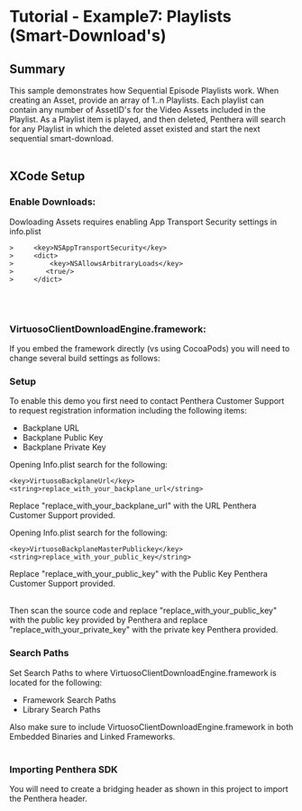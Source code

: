 Tutorial - Example7: Playlists (Smart-Download's)
=======================================
## Summary
This sample demonstrates how Sequential Episode Playlists work. When creating an Asset, provide an array of 1..n Playlists. Each playlist can contain any number of AssetID's for the Video Assets included in the Playlist. As a Playlist item is played, and then deleted, Penthera will search for any Playlist in which the deleted asset existed and start the next sequential smart-download.
</br>
</br>

## XCode Setup
### Enable Downloads:
Dowloading Assets requires enabling App Transport Security settings in info.plist

```
>     <key>NSAppTransportSecurity</key>
>     <dict>
>         <key>NSAllowsArbitraryLoads</key>
>        <true/>
>     </dict>
```
</br>
</br>

### VirtuosoClientDownloadEngine.framework:
If you embed the framework directly (vs using CocoaPods) you will need to change several build settings as follows:

### Setup
To enable this demo you first need to contact Penthera Customer Support to request registration information including the following items:

* Backplane URL
* Backplane Public Key
* Backplane Private Key

Opening Info.plist search for the following:</br>

	<key>VirtuosoBackplaneUrl</key>
	<string>replace_with_your_backplane_url</string>

Replace "replace_with_your_backplane_url" with the URL Penthera Customer Support provided. 
</br>

Opening Info.plist search for the following:</br>

	<key>VirtuosoBackplaneMasterPublickey</key>
	<string>replace_with_your_public_key</string>

Replace "replace_with_your_public_key" with the Public Key Penthera Customer Support provided. 

</br>
Then scan the source code and replace "replace_with_your_public_key" with the public key provided by Penthera and replace "replace_with_your_private_key" with the private key Penthera provided. 

</br>


### Search Paths
Set Search Paths to where VirtuosoClientDownloadEngine.framework is located for the following:</br>

* Framework Search Paths
* Library Search Paths

Also make sure to include VirtuosoClientDownloadEngine.framework in both Embedded Binaries and Linked Frameworks.
</br>
</br>

### Importing Penthera SDK
You will need to create a bridging header as shown in this project to import the Penthera header. 
